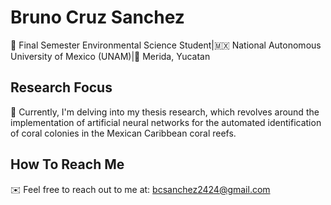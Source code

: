 # **Bruno Cruz Sanchez**

🌱 Final Semester Environmental Science Student|🇲🇽 National Autonomous University of Mexico (UNAM)|📍 Merida, Yucatan 

## Research Focus

🌊 Currently, I'm delving into my thesis research, which revolves around the implementation of artificial neural networks for the automated identification of coral colonies in the Mexican Caribbean coral reefs.

## How To Reach Me 

✉️ Feel free to reach out to me at:
bcsanchez2424@gmail.com 


  

<!---
BrunoCruzSanchez/BrunoCruzSanchez is a ✨ special ✨ repository because its `README.md` (this file) appears on your GitHub profile.
You can click the Preview link to take a look at your changes.
--->
